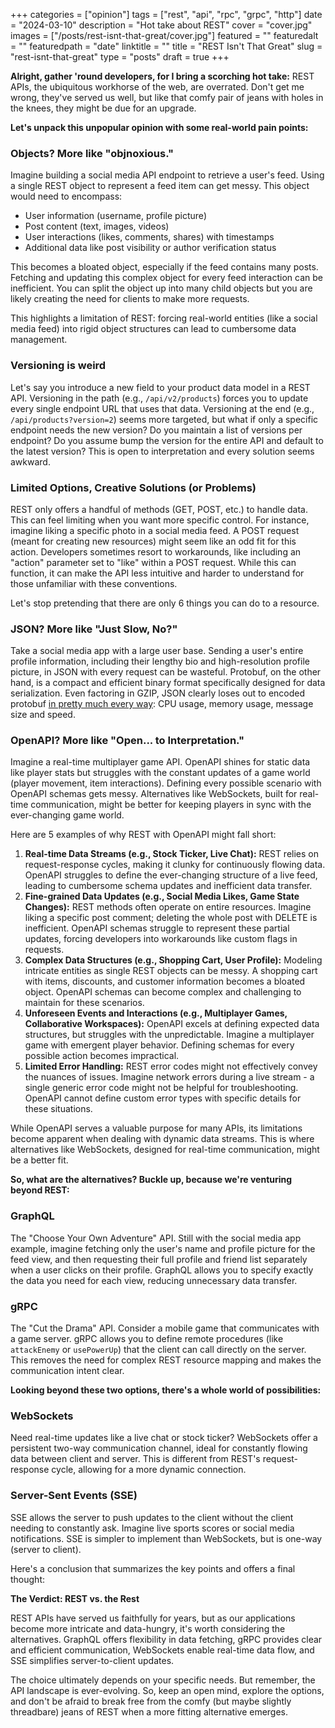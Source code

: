 +++
categories = ["opinion"]
tags = ["rest", "api", "rpc", "grpc", "http"]
date = "2024-03-10"
description = "Hot take about REST"
cover = "cover.jpg"
images = ["/posts/rest-isnt-that-great/cover.jpg"]
featured = ""
featuredalt = ""
featuredpath = "date"
linktitle = ""
title = "REST Isn't That Great"
slug = "rest-isnt-that-great"
type = "posts"
draft = true
+++

**Alright, gather 'round developers, for I bring a scorching hot take:** REST APIs, the ubiquitous workhorse of the web, are overrated. Don't get me wrong, they've served us well, but like that comfy pair of jeans with holes in the knees, they might be due for an upgrade.

**Let's unpack this unpopular opinion with some real-world pain points:**

### Objects? More like "objnoxious."

Imagine building a social media API endpoint to retrieve a user's feed. Using a single REST object to represent a feed item can get messy. This object would need to encompass:

* User information (username, profile picture)
* Post content (text, images, videos)
* User interactions (likes, comments, shares) with timestamps
* Additional data like post visibility or author verification status

This becomes a bloated object, especially if the feed contains many posts. Fetching and updating this complex object for every feed interaction can be inefficient. You can split the object up into many child objects but you are likely creating the need for clients to make more requests.

This highlights a limitation of REST: forcing real-world entities (like a social media feed) into rigid object structures can lead to cumbersome data management.

### Versioning is weird

Let's say you introduce a new field to your product data model in a REST API. Versioning in the path (e.g., `/api/v2/products`) forces you to update every single endpoint URL that uses that data. Versioning at the end (e.g., `/api/products?version=2`) seems more targeted, but what if only a specific endpoint needs the new version? Do you maintain a list of versions per endpoint? Do you assume bump the version for the entire API and default to the latest version? This is open to interpretation and every solution seems awkward.

### Limited Options, Creative Solutions (or Problems)

REST only offers a handful of methods (GET, POST, etc.) to handle data. This can feel limiting when you want more specific control. For instance, imagine liking a specific photo in a social media feed. A POST request (meant for creating new resources) might seem like an odd fit for this action. Developers sometimes resort to workarounds, like including an "action" parameter set to "like" within a POST request. While this can function, it can make the API less intuitive and harder to understand for those unfamiliar with these conventions.

Let's stop pretending that there are only 6 things you can do to a resource.

### JSON? More like "Just Slow, No?"

Take a social media app with a large user base. Sending a user's entire profile information, including their lengthy bio and high-resolution profile picture, in JSON with every request can be wasteful. Protobuf, on the other hand, is a compact and efficient binary format specifically designed for data serialization. Even factoring in GZIP, JSON clearly loses out to encoded protobuf [in pretty much every way](https://auth0.com/blog/beating-json-performance-with-protobuf/): CPU usage, memory usage, message size and speed.

### OpenAPI? More like "Open... to Interpretation."

Imagine a real-time multiplayer game API. OpenAPI shines for static data like player stats but struggles with the constant updates of a game world (player movement, item interactions).  Defining every possible scenario with OpenAPI schemas gets messy.  Alternatives like WebSockets, built for real-time communication, might be better for keeping players in sync with the ever-changing game world.

Here are 5 examples of why REST with OpenAPI might fall short:

1. **Real-time Data Streams (e.g., Stock Ticker, Live Chat):** REST relies on request-response cycles, making it clunky for continuously flowing data. OpenAPI struggles to define the ever-changing structure of a live feed, leading to cumbersome schema updates and inefficient data transfer. 
2. **Fine-grained Data Updates (e.g., Social Media Likes, Game State Changes):**  REST methods often operate on entire resources. Imagine liking a specific post comment; deleting the whole post with DELETE is inefficient. OpenAPI schemas struggle to represent these partial updates, forcing developers into workarounds like custom flags in requests.
3. **Complex Data Structures (e.g., Shopping Cart, User Profile):**  Modeling intricate entities as single REST objects can be messy. A shopping cart with items, discounts, and customer information becomes a bloated object. OpenAPI schemas can become complex and challenging to maintain for these scenarios.
4. **Unforeseen Events and Interactions (e.g., Multiplayer Games, Collaborative Workspaces):**  OpenAPI excels at defining expected data structures, but struggles with the unpredictable. Imagine a multiplayer game with emergent player behavior. Defining schemas for every possible action becomes impractical. 
5. **Limited Error Handling:**  REST error codes might not effectively convey the nuances of issues. Imagine network errors during a live stream - a single generic error code might not be helpful for troubleshooting. OpenAPI cannot define custom error types with specific details for these situations.

While OpenAPI serves a valuable purpose for many APIs, its limitations become apparent when dealing with dynamic data streams. This is where alternatives like WebSockets, designed for real-time communication, might be a better fit.

**So, what are the alternatives? Buckle up, because we're venturing beyond REST:**

### GraphQL

The "Choose Your Own Adventure" API. Still with the social media app example, imagine fetching only the user's name and profile picture for the feed view, and then requesting their full profile and friend list separately when a user clicks on their profile. GraphQL allows you to specify exactly the data you need for each view, reducing unnecessary data transfer.

### gRPC

The "Cut the Drama" API. Consider a mobile game that communicates with a game server. gRPC allows you to define remote procedures (like `attackEnemy` or `usePowerUp`) that the client can call directly on the server. This removes the need for complex REST resource mapping and makes the communication intent clear.

**Looking beyond these two options, there's a whole world of possibilities:**

### WebSockets

Need real-time updates like a live chat or stock ticker? WebSockets offer a persistent two-way communication channel, ideal for constantly flowing data between client and server. This is different from REST's request-response cycle, allowing for a more dynamic connection.

### Server-Sent Events (SSE)

SSE allows the server to push updates to the client without the client needing to constantly ask. Imagine live sports scores or social media notifications. SSE is simpler to implement than WebSockets, but is one-way (server to client).

Here's a conclusion that summarizes the key points and offers a final thought:

**The Verdict: REST vs. the Rest**

REST APIs have served us faithfully for years, but as our applications become more intricate and data-hungry, it's worth considering the alternatives. GraphQL offers flexibility in data fetching, gRPC provides clear and efficient communication, WebSockets enable real-time data flow, and SSE simplifies server-to-client updates. 

The choice ultimately depends on your specific needs. But remember, the API landscape is ever-evolving. So, keep an open mind, explore the options, and don't be afraid to break free from the comfy (but maybe slightly threadbare) jeans of REST when a more fitting alternative emerges. 
